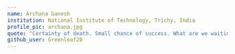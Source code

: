 ```yaml
---
name: Archana Ganesh 
institution: National Institute of Technology, Trichy, India
profile_pic: archana.jpg 
quote: "Certainty of death. Small chance of success. What are we waiting for?"
github_user: Greenleaf20
---
```

